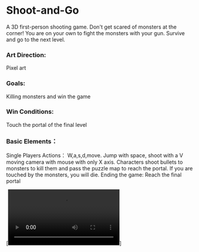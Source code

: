 # Shoot-and-Go
A 3D first-person shooting game. Don't get scared of monsters at the corner! You are on your own to fight the monsters with your gun. Survive and go to the next level.

### Art Direction: 
Pixel art

### Goals: 
Killing monsters and win the game

### Win Conditions: 
Touch the portal of the final level

### Basic Elements：
Single Players
Actions： W,a,s,d,move. Jump with space, shoot with a V moving camera with mouse with only X axis.
Characters shoot bullets to monsters to kill them and pass the puzzle map to reach the portal.
If you are touched by the monsters, you will die.
Ending the game: Reach the final portal


[![Watch the video](/assets/demo.mp4 'Codey the Codecademy mascot')]
